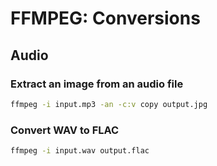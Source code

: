 # FFMPEG: Conversions

## Audio

### Extract an image from an audio file

```bash
ffmpeg -i input.mp3 -an -c:v copy output.jpg
```

### Convert WAV to FLAC

```bash
ffmpeg -i input.wav output.flac
```